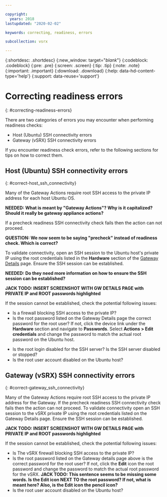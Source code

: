 ```yaml
---

copyright:
  years: 2018
lastupdated: "2020-02-02"

keywords: correcting, readiness, errors

subcollection: vsrx

---
```


{:shortdesc: .shortdesc}
{:new_window: target="_blank_"}
{:codeblock: .codeblock}
{:pre: .pre}
{:screen: .screen}
{:tip: .tip}
{:note: .note}
{:important: .important}
{:download: .download}
{:help: data-hd-content-type='help'}
{:support: data-reuse='support'}

# Correcting readiness errors
{: #correcting-readiness-errors}

There are two categories of errors you may encounter when performing readiness checks:

  * Host (Ubuntu) SSH connectivity errors
  * Gateway (vSRX) SSH connectivity errors
  
If you encounter readiness check errors, refer to the following sections for tips on how to correct them.

## Host (Ubuntu) SSH connectivity errors
{: #correct-host_ssh_connectivity}

Many of the Gateway Actions require root SSH access to the private IP address for each host Ubuntu OS. 

**NEEDED: What is meant by "Gateway Actions"? Why is it capitalized? Should it really be gateway appliance actions?** 

If a precheck readiness SSH connectivity check fails then the action can not proceed. 

**QUESTION: We now seem to be saying "precheck" instead of readiness check. Which is correct?**

To validate connectivity, open an SSH session to the Ubuntu host's private IP using the root credentials listed in the **Hardware** section of the [Gateway Details](/docs/infrastructure/vsrx?topic=gateway-appliance-viewing-gateway-appliance-details) page. Ensure the SSH session can be established.

**NEEDED: Do they need more information on how to ensure the SSH session can be established?**

**JACK TODO: INSERT SCREENSHOT WITH GW DETAILS PAGE with PRIVATE IP and ROOT passwords highlighted**

If the session cannot be established, check the potential following issues:

  * Is a firewall blocking SSH access to the private IP?
  * Is the root password listed on the Gateway Details page the correct password for the root user? 
  If not, click the device link under the **Hardware** section and navigate to **Passwords**. Select **Actions > Edit credentials** and change the password to match the actual root password on the Ubuntu host.
- Is the root login disabled for the SSH server? Is the SSH server disabled or stopped?
- Is the root user account disabled on the Ubuntu host?

## Gateway (vSRX) SSH connectivity errors
{: #correct-gateway_ssh_connectivity}

Many of the Gateway Actions require root SSH access to the private IP address for the Gateway. If the precheck readiness SSH connectivity check fails then the action can not proceed. To validate connectivity open an SSH session to the vSRX private IP using the root credentials listed on the Gateway Details page. Ensure the SSH session can be established.

**JACK TODO: INSERT SCREENSHOT WITH GW DETAILS PAGE with PRIVATE IP and ROOT passwords highlighted**
  
If the session cannot be established, check the potential following issues:

  * Is The vSRX firewall blocking SSH access to the private IP?
  * Is the root password listed on the Gateway details page above is the correct password for the root user? 
  If not, click the **Edit** icon the root password and change the password to match the actual root password for the vSRX.
  **JACK TODO: This sentence seems to be missing some words. Is the Edit icon NEXT TO the root password? If not, what is meant here? Also, is the Edit icon the pencil icon?**
  * Is the root user account disabled on the Ubuntu host?

